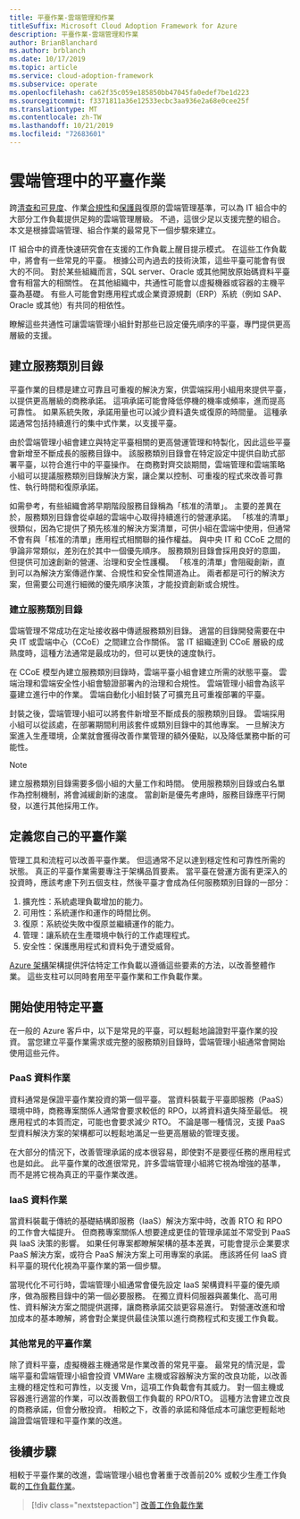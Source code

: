```yaml
---
title: 平臺作業-雲端管理和作業
titleSuffix: Microsoft Cloud Adoption Framework for Azure
description: 平臺作業-雲端管理和作業
author: BrianBlanchard
ms.author: brblanch
ms.date: 10/17/2019
ms.topic: article
ms.service: cloud-adoption-framework
ms.subservice: operate
ms.openlocfilehash: ca62f35c059e185850bb47045fa0edef7be1d223
ms.sourcegitcommit: f3371811a36e12533ecbc3aa936e2a68e0cee25f
ms.translationtype: MT
ms.contentlocale: zh-TW
ms.lasthandoff: 10/21/2019
ms.locfileid: "72683601"
---
```

# <a name="platform-operations-in-cloud-management"></a>雲端管理中的平臺作業

跨[清查和可見度](./inventory.md)、作業[合規性](./operational-compliance.md)和[保護與](./protect.md)復原的雲端管理基準，可以為 IT 組合中的大部分工作負載提供足夠的雲端管理層級。 不過，這很少足以支援完整的組合。 本文是根據雲端管理、組合作業的最常見下一個步驟來建立。

IT 組合中的資產快速研究會在支援的工作負載上醒目提示模式。 在這些工作負載中，將會有一些常見的平臺。 根據公司內過去的技術決策，這些平臺可能會有很大的不同。 對於某些組織而言，SQL server、Oracle 或其他開放原始碼資料平臺會有相當大的相關性。 在其他組織中，共通性可能會以虛擬機器或容器的主機平臺為基礎。 有些人可能會對應用程式或企業資源規劃（ERP）系統（例如 SAP、Oracle 或其他）有共同的相依性。

瞭解這些共通性可讓雲端管理小組針對那些已設定優先順序的平臺，專門提供更高層級的支援。

## <a name="establish-a-service-catalog"></a>建立服務類別目錄

平臺作業的目標是建立可靠且可重複的解決方案，供雲端採用小組用來提供平臺，以提供更高層級的商務承諾。 這項承諾可能會降低停機的機率或頻率，進而提高可靠性。 如果系統失敗，承諾用量也可以減少資料遺失或復原的時間量。 這種承諾通常包括持續進行的集中式作業，以支援平臺。

由於雲端管理小組會建立與特定平臺相關的更高營運管理和特製化，因此這些平臺會新增至不斷成長的服務目錄中。 該服務類別目錄會在特定設定中提供自助式部署平臺，以符合進行中的平臺操作。 在商務對齊交談期間，雲端管理和雲端策略小組可以提議服務類別目錄解決方案，讓企業以控制、可重複的程式來改善可靠性、執行時間和復原承諾。

如需參考，有些組織會將早期階段服務目錄稱為「核准的清單」。 主要的差異在於，服務類別目錄會從卓越的雲端中心取得持續進行的營運承諾。 「核准的清單」很類似，因為它提供了預先核准的解決方案清單，可供小組在雲端中使用，但通常不會有與「核准的清單」應用程式相關聯的操作權益。 與中央 IT 和 CCoE 之間的爭論非常類似，差別在於其中一個優先順序。 服務類別目錄會採用良好的意圖，但提供可加速創新的營運、治理和安全性護欄。 「核准的清單」會阻礙創新，直到可以為解決方案傳遞作業、合規性和安全性閘道為止。 兩者都是可行的解決方案，但需要公司進行細微的優先順序決策，才能投資創新或合規性。

### <a name="building-the-service-catalog"></a>建立服務類別目錄

雲端管理不常成功在定址接收器中傳遞服務類別目錄。 適當的目錄開發需要在中央 IT 或雲端中心（CCoE）之間建立合作關係。 當 IT 組織達到 CCoE 層級的成熟度時，這種方法通常是最成功的，但可以更快的速度執行。

在 CCoE 模型內建立服務類別目錄時，雲端平臺小組會建立所需的狀態平臺。 雲端治理和雲端安全性小組會驗證部署內的治理和合規性。 雲端管理小組會為該平臺建立進行中的作業。 雲端自動化小組封裝了可擴充且可重複部署的平臺。

封裝之後，雲端管理小組可以將套件新增至不斷成長的服務類別目錄。 雲端採用小組可以從該處，在部署期間利用該套件或類別目錄中的其他專案。 一旦解決方案進入生產環境，企業就會獲得改善作業管理的額外優點，以及降低業務中斷的可能性。

> [!NOTE]
> 建立服務類別目錄需要多個小組的大量工作和時間。 使用服務類別目錄或白名單作為控制機制，將會減緩創新的速度。 當創新是優先考慮時，服務目錄應平行開發，以進行其他採用工作。

## <a name="defining-your-own-platform-operations"></a>定義您自己的平臺作業

管理工具和流程可以改善平臺作業。 但這通常不足以達到穩定性和可靠性所需的狀態。 真正的平臺作業需要專注于架構品質要素。 當平臺在營運方面有更深入的投資時，應該考慮下列五個支柱，然後平臺才會成為任何服務類別目錄的一部分：

1. 擴充性：系統處理負載增加的能力。
2. 可用性：系統運作和運作的時間比例。
3. 復原：系統從失敗中復原並繼續運作的能力。
4. 管理：讓系統在生產環境中執行的工作處理程式。
5. 安全性：保護應用程式和資料免于遭受威脅。

[Azure 架構](https://docs.microsoft.com/azure/architecture/guide/pillars)架構提供評估特定工作負載以遵循這些要素的方法，以改善整體作業。 這些支柱可以同時套用至平臺作業和工作負載作業。

## <a name="getting-started-with-specific-platforms"></a>開始使用特定平臺

在一般的 Azure 客戶中，以下是常見的平臺，可以輕鬆地論證對平臺作業的投資。 當您建立平臺作業需求或完整的服務類別目錄時，雲端管理小組通常會開始使用這些元件。

### <a name="paas-data-operations"></a>PaaS 資料作業

資料通常是保證平臺作業投資的第一個平臺。 當資料裝載于平臺即服務（PaaS）環境中時，商務專案關係人通常會要求較低的 RPO，以將資料遺失降至最低。 視應用程式的本質而定，可能也會要求減少 RTO。 不論是哪一種情況，支援 PaaS 型資料解決方案的架構都可以輕鬆地滿足一些更高層級的管理支援。

在大部分的情況下，改善管理承諾的成本很容易，即使對不是要徑任務的應用程式也是如此。 此平臺作業的改進很常見，許多雲端管理小組將它視為增強的基準，而不是將它視為真正的平臺作業改進。

### <a name="iaas-data-operations"></a>IaaS 資料作業

當資料裝載于傳統的基礎結構即服務（IaaS）解決方案中時，改善 RTO 和 RPO 的工作會大幅提升。 但商務專案關係人想要達成更佳的管理承諾並不常受到 PaaS 與 IaaS 決策的影響。 如果任何專案都瞭解架構的基本差異，可能會提示企業要求 PaaS 解決方案，或符合 PaaS 解決方案上可用專案的承諾。 應該將任何 IaaS 資料平臺的現代化視為平臺作業的第一個步驟。

當現代化不可行時，雲端管理小組通常會優先設定 IaaS 架構資料平臺的優先順序，做為服務目錄中的第一個必要服務。 在獨立資料伺服器與叢集化、高可用性、資料解決方案之間提供選擇，讓商務承諾交談更容易進行。 對營運改進和增加成本的基本瞭解，將會對企業提供最佳決策以進行商務程式和支援工作負載。

### <a name="other-common-platform-operations"></a>其他常見的平臺作業

除了資料平臺，虛擬機器主機通常是作業改善的常見平臺。 最常見的情況是，雲端平臺和雲端管理小組會投資 VMWare 主機或容器解決方案的改良功能，以改善主機的穩定性和可靠性，以支援 Vm，這項工作負載會有其威力。 對一個主機或容器進行適當的作業，可以改善數個工作負載的 RPO/RTO。 這種方法會建立改良的商務承諾，但會分散投資。 相較之下，改善的承諾和降低成本可讓您更輕鬆地論證雲端管理和平臺作業的改進。

## <a name="next-steps"></a>後續步驟

相較于平臺作業的改進，雲端管理小組也會著重于改善前20% 或較少生產工作負載的[工作負載作業](./workload.md)。

> [!div class="nextstepaction"]
> [改善工作負載作業](./workload.md)
